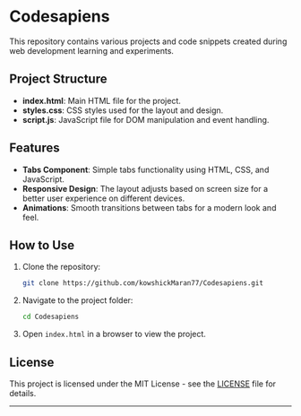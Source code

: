 
# Codesapiens

This repository contains various projects and code snippets created during web development learning and experiments.

## Project Structure

- **index.html**: Main HTML file for the project.
- **styles.css**: CSS styles used for the layout and design.
- **script.js**: JavaScript file for DOM manipulation and event handling.

## Features

- **Tabs Component**: Simple tabs functionality using HTML, CSS, and JavaScript.
- **Responsive Design**: The layout adjusts based on screen size for a better user experience on different devices.
- **Animations**: Smooth transitions between tabs for a modern look and feel.

## How to Use

1. Clone the repository:

   ```bash
   git clone https://github.com/kowshickMaran77/Codesapiens.git
   ```

2. Navigate to the project folder:

   ```bash
   cd Codesapiens
   ```

3. Open `index.html` in a browser to view the project.

## License

This project is licensed under the MIT License - see the [LICENSE](LICENSE) file for details.

---

